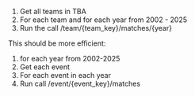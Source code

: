 1. Get all teams in TBA
2. For each team and for each year from 2002 - 2025
3. Run the call /team/{team_key}/matches/{year}

This should be more efficient:
1. for each year from 2002-2025
2. Get each event
3. For each event in each year
4. Run call /event/{event_key}/matches